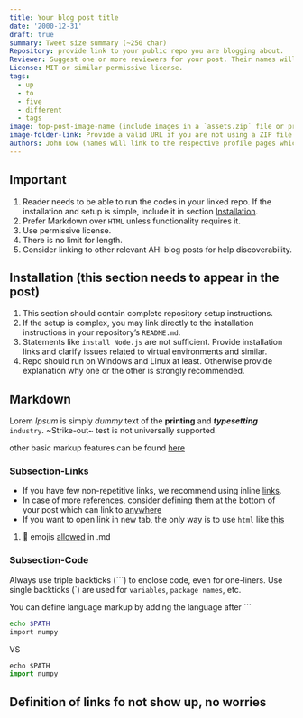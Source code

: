 ```yaml
---
title: Your blog post title
date: '2000-12-31'
draft: true
summary: Tweet size summary (~250 char)
Repository: provide link to your public repo you are blogging about.
Reviewer: Suggest one or more reviewers for your post. Their names will be linked to their profiles and will be publicly visible on the blog.
License: MIT or similar permissive license.
tags:
  - up
  - to
  - five
  - different
  - tags
image: top-post-image-name (include images in a `assets.zip` file or provide link to te public location)
image-folder-link: Provide a valid URL if you are not using a ZIP file.
authors: John Dow (names will link to the respective profile pages which can contain all the personal and community links), Johny Dowie
---
```


## Important
1. Reader needs to be able to run the codes in your linked repo. If the installation and setup is simple, include it in section [Installation](#Installation).
2. Prefer Markdown over `HTML` unless functionality requires it.
3. Use permissive license.
4. There is no limit for length.
5. Consider linking to other relevant AHI blog posts for help discoverability.

## Installation (this section needs to appear in the post)
1. This section should contain complete repository setup instructions.
2. If the setup is complex, you may link directly to the installation instructions in your repository’s `README.md`.
2. Statements like `install Node.js` are not sufficient. Provide installation links and clarify issues related to virtual environments and similar.
3. Repo should run on Windows and Linux at least. Otherwise provide explanation why one or the other is strongly recommended.

## Markdown
Lorem _Ipsum_ is simply *dummy* text of the **printing** and ***typesetting*** `industry`. ~Strike-out~ test is not universally supported.

other basic markup features can be found [here](https://www.markdownguide.org/basic-syntax/)

### Subsection-Links
- If you have few non-repetitive links, we recommend using inline [links](https://broken_link.com).
- In case of more references, consider defining them at the bottom of your post which can link to [anywhere]
- If you want to open link in new tab, the only way is to use `html` like <a href="https://tailwindcss.com" target="_blank">this</a>

1. 🚒 emojis [allowed](https://gist.github.com/rxaviers/7360908#file-gistfile1-md) in .md

### Subsection-Code
Always use triple backticks (```) to enclose code, even for one-liners. Use single backticks (\`) are used for `variables`, `package names`, etc.

You can define language markup by adding the language after ```

```bash
echo $PATH
import numpy
```
VS
```python
echo $PATH
import numpy
```


## Definition of links fo not show up, no worries

[anywhere]: https://github.com/palec87/ahi-blog